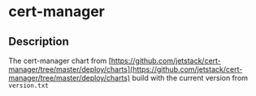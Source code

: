 # cert-manager

## Description

The cert-manager chart from [https://github.com/jetstack/cert-manager/tree/master/deploy/charts](https://github.com/jetstack/cert-manager/tree/master/deploy/charts)
build with the current version from `version.txt`
